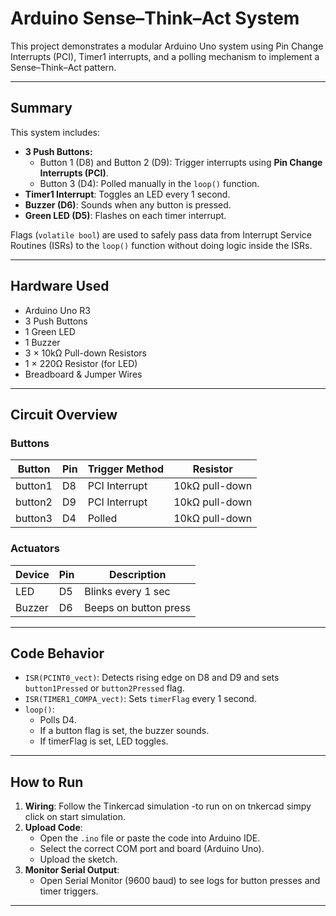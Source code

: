 # Arduino Sense–Think–Act System 

This project demonstrates a modular Arduino Uno system using Pin Change Interrupts (PCI), Timer1 interrupts, and a polling mechanism to implement a Sense–Think–Act pattern.

---

## Summary

This system includes:
- **3 Push Buttons:**
  - Button 1 (D8) and Button 2 (D9): Trigger interrupts using **Pin Change Interrupts (PCI)**.
  - Button 3 (D4): Polled manually in the `loop()` function.
- **Timer1 Interrupt**: Toggles an LED every 1 second.
- **Buzzer (D6)**: Sounds when any button is pressed.
- **Green LED (D5)**: Flashes on each timer interrupt.

Flags (`volatile bool`) are used to safely pass data from Interrupt Service Routines (ISRs) to the `loop()` function without doing logic inside the ISRs.

---

## Hardware Used

- Arduino Uno R3
- 3 Push Buttons
- 1 Green LED
- 1 Buzzer
- 3 × 10kΩ Pull-down Resistors
- 1 × 220Ω Resistor (for LED)
- Breadboard & Jumper Wires

---

## Circuit Overview

### Buttons
| Button      | Pin | Trigger Method | Resistor       |
|-------------|-----|----------------|----------------|
| button1     | D8  | PCI Interrupt  | 10kΩ pull-down |
| button2     | D9  | PCI Interrupt  | 10kΩ pull-down |
| button3     | D4  | Polled         | 10kΩ pull-down |

### Actuators
| Device | Pin | Description        |
|--------|-----|--------------------|
| LED    | D5  | Blinks every 1 sec |
| Buzzer | D6  | Beeps on button press |

---

## Code Behavior

- `ISR(PCINT0_vect)`: Detects rising edge on D8 and D9 and sets `button1Pressed` or `button2Pressed` flag.
- `ISR(TIMER1_COMPA_vect)`: Sets `timerFlag` every 1 second.
- `loop()`:
  - Polls D4.
  - If a button flag is set, the buzzer sounds.
  - If timerFlag is set, LED toggles.

---

## How to Run

1. **Wiring**: Follow the Tinkercad simulation -to run on on tnkercad simpy click on start simulation.
2. **Upload Code**:
    - Open the `.ino` file or paste the code into Arduino IDE.
    - Select the correct COM port and board (Arduino Uno).
    - Upload the sketch.
3. **Monitor Serial Output**:
    - Open Serial Monitor (9600 baud) to see logs for button presses and timer triggers.

---


